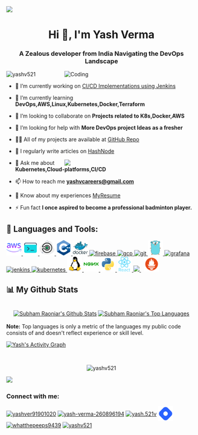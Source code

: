 <img src="https://github.com/Anmol-Baranwal/Cool-GIFs-For-GitHub/assets/74038190/d48893bd-0757-481c-8d7e-ba3e163feae7" />
<h1 align="center">Hi 👋, I'm Yash Verma</h1>
<h3 align="center">A Zealous developer from India Navigating the DevOps Landscape</h3>
<img align="right" alt="Coding" width="350" src="gitlab.gif">

<p align="left"> <img src="https://komarev.com/ghpvc/?username=yashv521&label=Profile%20views&color=0e75b6&style=flat" alt="yashv521" /> </p>

- 🔭 I’m currently working on [CI/CD Implementations using Jenkins](https://github.com/yashv521/Notes-app-django)

- 🌱 I’m currently learning **DevOps,AWS,Linux,Kubernetes,Docker,Terraform**

- 👯 I’m looking to collaborate on **Projects related to K8s,Docker,AWS**

- 🤝 I’m looking for help with **More DevOps project Ideas as a fresher**

- 👨‍💻 All of my projects are available at [GitHub Repo](https://github.com/yashv521)

- 📝 I regularly write articles on [HashNode](https://yashv521.hashnode.dev/)

  <img align="right" src="https://user-images.githubusercontent.com/74038190/235224431-e8c8c12e-6826-47f1-89fb-2ddad83b3abf.gif" width="350">

- 💬 Ask me about **Kubernetes,Cloud-platforms,CI/CD**

- 📫 How to reach me **yashvcareers@gmail.com**

- 📄 Know about my experiences [MyResume](https://rb.gy/77jui)

- ⚡ Fun fact **I once aspired to become a professional badminton player.**

<h2 align="left">🚀 Languages and Tools:</h2>
<p align="left"> <a href="https://aws.amazon.com" target="_blank" rel="noreferrer"> <img src="aws.png" alt="aws" width="40" height="40"/> </a> <a href="https://www.gnu.org/software/bash/" target="_blank" rel="noreferrer"> <img src="bash.png" alt="bash" width="40" height="40"/> </a> <a href="https://circleci.com" target="_blank" rel="noreferrer"> <img src="circleci.png" alt="circleci" width="40" height="40"/> </a> <a href="https://www.w3schools.com/cpp/" target="_blank" rel="noreferrer"> <img src="https://raw.githubusercontent.com/devicons/devicon/master/icons/cplusplus/cplusplus-original.svg" alt="cplusplus" width="40" height="40"/> </a> <a href="https://www.docker.com/" target="_blank" rel="noreferrer"> <img src="https://raw.githubusercontent.com/devicons/devicon/master/icons/docker/docker-original-wordmark.svg" alt="docker" width="40" height="40"/> </a> <a href="https://firebase.google.com/" target="_blank" rel="noreferrer"> <img src="https://www.vectorlogo.zone/logos/firebase/firebase-icon.svg" alt="firebase" width="40" height="40"/> </a> <a href="https://cloud.google.com" target="_blank" rel="noreferrer"> <img src="https://www.vectorlogo.zone/logos/google_cloud/google_cloud-icon.svg" alt="gcp" width="40" height="40"/> </a> <a href="https://git-scm.com/" target="_blank" rel="noreferrer"> <img src="https://www.vectorlogo.zone/logos/git-scm/git-scm-icon.svg" alt="git" width="40" height="40"/> </a> <a href="https://golang.org" target="_blank" rel="noreferrer"> <img src="https://raw.githubusercontent.com/devicons/devicon/master/icons/go/go-original.svg" alt="go" width="40" height="40"/> </a> <a href="https://grafana.com" target="_blank" rel="noreferrer"> <img src="https://www.vectorlogo.zone/logos/grafana/grafana-icon.svg" alt="grafana" width="40" height="40"/> </a> <a href="https://www.jenkins.io" target="_blank" rel="noreferrer"> <img src="https://www.vectorlogo.zone/logos/jenkins/jenkins-icon.svg" alt="jenkins" width="40" height="40"/> </a> <a href="https://kubernetes.io" target="_blank" rel="noreferrer"> <img src="https://www.vectorlogo.zone/logos/kubernetes/kubernetes-icon.svg" alt="kubernetes" width="40" height="40"/> </a> <a href="https://www.linux.org/" target="_blank" rel="noreferrer"> <img src="https://raw.githubusercontent.com/devicons/devicon/master/icons/linux/linux-original.svg" alt="linux" width="40" height="40"/> </a> <a href="https://www.nginx.com" target="_blank" rel="noreferrer"> <img src="https://raw.githubusercontent.com/devicons/devicon/master/icons/nginx/nginx-original.svg" alt="nginx" width="40" height="40"/> </a> <a href="https://www.python.org" target="_blank" rel="noreferrer"> <img src="https://raw.githubusercontent.com/devicons/devicon/master/icons/python/python-original.svg" alt="python" width="40" height="40"/> </a> <a href="https://reactjs.org/" target="_blank" rel="noreferrer"> <img src="https://raw.githubusercontent.com/devicons/devicon/master/icons/react/react-original-wordmark.svg" alt="react" width="40" height="40"/> <a style="padding-right:8px;" href="https://www.adobe.com/in/products/premiere.html?sdid=STLMM87Z&mv=search&ef_id=Cj0KCQjw4uaUBhC8ARIsANUuDjUsLpat8jZSq5c21zxUsu3YtWvW_2VRvSn1xbo_UBGdbgFHvH3d9wcaAmZWEALw_wcB:G:s&s_kwcid=AL!3085!3!473191824156!e!!g!!premiere%20pro!221167988!17525565668&gclid=Cj0KCQjw4uaUBhC8ARIsANUuDjUsLpat8jZSq5c21zxUsu3YtWvW_2VRvSn1xbo_UBGdbgFHvH3d9wcaAmZWEALw_wcB" target="_blank"> <img src="https://img.icons8.com/color/48/undefined/adobe-premiere-pro--v1.png"/> <a href="https://prometheus.io/" target="_blank" rel="noreferrer"> <img src="prometh.png" alt="prometheus" width="40" height="40"/> </a> </a> </p>

## 📊 My Github Stats

  <br/>
  <div align="center">
    <a href="https://github.com/yashv521/github-readme-stats"><img alt="Subham Raoniar's Github Stats" src="https://github-readme-stats.vercel.app/api?username=yashv521&show_icons=true&count_private=true&theme=react&hide_border=true&bg_color=0D1117" /></a>
  <a href="https://github.com/SubhamRaoniar28/github-readme-stats"><img alt="Subham Raoniar's Top Languages" src="https://github-readme-stats.vercel.app/api/top-langs/?username=yashv521&langs_count=8&count_private=true&layout=compact&theme=react&hide_border=true&bg_color=0D1117" /></a>
  </div>
  <br/>
  <b>Note:</b> Top languages is only a metric of the languages my public code consists of and doesn't reflect experience or skill level.

<br/>

<a href="https://github.com/SubhamRaoniar28/github-readme-activity-graph"><img alt="Yash's Activity Graph" src="https://github-readme-activity-graph.vercel.app/graph?username=yashv521&bg_color=0D1117&color=5BCDEC&line=5BCDEC&point=FFFFFF&hide_border=true" /></a>

<br/>

<p>
  <div align="center">
  <img align="justify" src="https://github-readme-streak-stats.herokuapp.com/?user=yashv521&" alt="yashv521" />
  </div>
  </p>

 <img src="https://user-images.githubusercontent.com/74038190/226127923-0e8b7792-7b3c-462b-951b-63c96ba1a5af.gif" width="90">
<h3 align="left">Connect with me:</h3>
<p align="left">
<a href="https://twitter.com/yashver91901020" target="blank"><img align="center" src="https://raw.githubusercontent.com/rahuldkjain/github-profile-readme-generator/master/src/images/icons/Social/twitter.svg" alt="yashver91901020" height="30" width="40" /></a>
<a href="https://linkedin.com/in/yash-verma-260896194" target="blank"><img align="center" src="https://raw.githubusercontent.com/rahuldkjain/github-profile-readme-generator/master/src/images/icons/Social/linked-in-alt.svg" alt="yash-verma-260896194" height="30" width="40" /></a>
<a href="https://instagram.com/yash.521v" target="blank"><img align="center" src="https://raw.githubusercontent.com/rahuldkjain/github-profile-readme-generator/master/src/images/icons/Social/instagram.svg" alt="yash.521v" height="30" width="40" /></a>
<a href="https://hashnode.com/@yashv521" target="blank"><img align="center" src="hashnode.png" alt="@yashv521" height="40" width="40" /></a>
<a href="https://www.youtube.com/channel/UCBIpMvp0F8nl8gTRFFmBZJA" target="blank"><img align="center" src="https://raw.githubusercontent.com/rahuldkjain/github-profile-readme-generator/master/src/images/icons/Social/youtube.svg" alt="whatthepeeps9439" height="30" width="40" /></a>
<a href="https://www.leetcode.com/yashv521" target="blank"><img align="center" src="https://raw.githubusercontent.com/rahuldkjain/github-profile-readme-generator/master/src/images/icons/Social/leet-code.svg" alt="yashv521" height="30" width="40" /></a>
</p>
